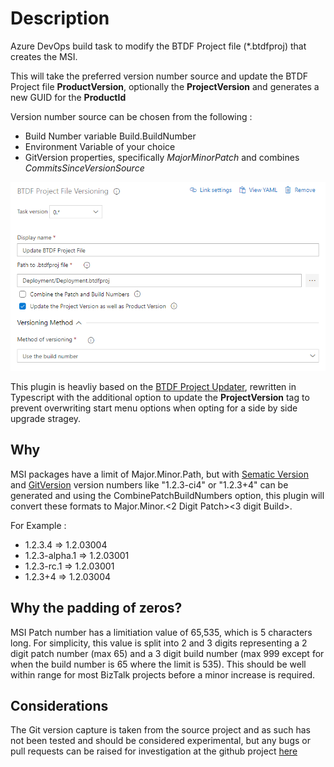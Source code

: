# Description

Azure DevOps build task to modify the BTDF Project file (*.btdfproj) that creates the MSI.

This will take the preferred version number source and update the BTDF Project file **ProductVersion**, optionally the **ProjectVersion** and generates a new GUID for the **ProductId**

Version number source can be chosen from the following : 

* Build Number variable Build.BuildNumber
* Environment Variable of your choice
* GitVersion properties, specifically *MajorMinorPatch* and combines *CommitsSinceVersionSource*

![BTDFProjVerForm](images/marketplace/btdfprojver-1.png)

This plugin is heavliy based on the [BTDF Project Updater](https://marketplace.visualstudio.com/items?itemName=MacrossPlusInc.BTDFProjectUpdater), rewritten in Typescript with the additional option to update the **ProjectVersion** tag to prevent overwriting start menu options when opting for a side by side upgrade stragey.


## Why

MSI packages have a limit of Major.Minor.Path, but with [Sematic Version](https://semver.org) and [GitVersion](https://gitversion.readthedocs.io/en/latest/) version numbers like "1.2.3-ci4" or "1.2.3+4" can be generated and using the CombinePatchBuildNumbers option, this plugin will convert these formats to Major.Minor.<2 Digit Patch><3 digit Build>.

For Example : 

* 1.2.3.4 => 1.2.03004
* 1.2.3-alpha.1 => 1.2.03001
* 1.2.3-rc.1 => 1.2.03001
* 1.2.3+4 => 1.2.03004

## Why the padding of zeros?

MSI Patch number has a limitiation value of 65,535, which is 5 characters long. For simplicity, this value is split into 2 and 3 digits representing a 2 digit patch number (max 65) and a 3 digit build number (max 999 except for when the build number is 65 where the limit is 535). This should be well within range for most BizTalk projects before a minor increase is required.

## Considerations

The Git version capture is taken from the source project and as such has not been tested and should be considered experimental, but any bugs or pull requests can be raised for investigation at the github project [here](https://github.com/catofstealth/vsts-btdf-projver-task)

